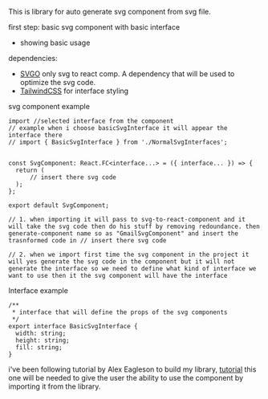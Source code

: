 This is library for auto generate svg component from svg file.

first step: basic svg component with basic interface
- showing basic usage

dependencies:
- [SVGO](https://github.com/svg/svgo) only svg to react comp. A dependency that will be used to optimize the svg code.
- [TailwindCSS](https://tailwindcss.com/) for interface styling


svg component example
```tsx
import //selected interface from the component
// example when i choose basicSvgInterface it will appear the interface there
// import { BasicSvgInterface } from './NormalSvgInterfaces';


const SvgComponent: React.FC<interface...> = ({ interface... }) => {
  return (
      // insert there svg code
  );
};

export default SvgComponent;

// 1. when importing it will pass to svg-to-react-component and it will take the svg code then do his stuff by removing redoundance. then generate-component name so as "GmailSvgComponent" and insert the trasnformed code in // insert there svg code 

// 2. when we import first time the svg component in the project it will yes generate the svg code in the component but it will not generate the interface so we need to define what kind of interface we want to use then it the svg component will have the interface
```

Interface example
```tsx
/**
 * interface that will define the props of the svg components
 */
export interface BasicSvgInterface {
  width: string;
  height: string;
  fill: string;
}
```

i've been following tutorial by Alex Eagleson to build my library, [tutorial](https://www.youtube.com/watch?v=c6eP0LKzGrQe)
this one will be needed to give the user the ability to use the component by importing it from the library.
